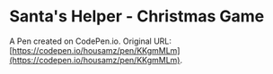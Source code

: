 # Santa's Helper - Christmas Game

A Pen created on CodePen.io. Original URL: [https://codepen.io/housamz/pen/KKgmMLm](https://codepen.io/housamz/pen/KKgmMLm).

